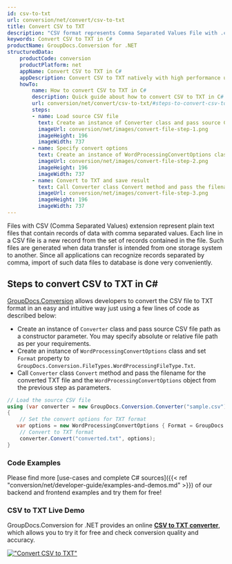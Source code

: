 ```yaml
---
id: csv-to-txt
url: conversion/net/convert/csv-to-txt
title: Convert CSV to TXT
description: "CSV format represents Comma Separated Values File with .csv extension. Learn how to convert CSV to TXT file programmatically in C# language using GroupDocs.Conversion for .NET library."
keywords: Convert CSV to TXT in C#
productName: GroupDocs.Conversion for .NET
structuredData:
    productCode: conversion
    productPlatform: net
    appName: Convert CSV to TXT in C#
    appDescription: Convert CSV to TXT natively with high performance using C# language and server side GroupDocs.Conversion for .NET APIs, without the use of any software like Microsoft or Open Office.
    howTo:
        name: How to convert CSV to TXT in C# 
        description: Quick guide about how to convert CSV to TXT in C# with high performance and accuracy.
        url: conversion/net/convert/csv-to-txt/#steps-to-convert-csv-to-txt-in-c
        steps:
        - name: Load source CSV file 
          text: Create an instance of Converter class and pass source CSV file path as a constructor parameter. You may specify absolute or relative file path as per your requirements. 
          imageUrl: conversion/net/images/convert-file-step-1.png
          imageHeight: 196
          imageWidth: 737
        - name: Specify convert options 
          text: Create an instance of WordProcessingConvertOptions class.
          imageUrl: conversion/net/images/convert-file-step-2.png
          imageHeight: 196
          imageWidth: 737
        - name: Convert to TXT and save result 
          text: Call Converter class Convert method and pass the filename for the converted HTML file and the WordProcessingConvertOptions object from the previous step as parameters.
          imageUrl: conversion/net/images/convert-file-step-3.png
          imageHeight: 196
          imageWidth: 737
---
```


Files with CSV (Comma Separated Values) extension represent plain text files that contain records of data with comma separated values. Each line in a CSV file is a new record from the set of records contained in the file. Such files are generated when data transfer is intended from one storage system to another. Since all applications can recognize records separated by comma, import of such data files to database is done very conveniently.

## Steps to convert CSV to TXT in C#

[GroupDocs.Conversion](https://products.groupdocs.com/conversion/net) allows developers to convert the CSV file to TXT format in an easy and intuitive way just using a few lines of code as described below:

* Create an instance of `Converter` class and pass source CSV file path as a constructor parameter. You may specify absolute or relative file path as per your requirements. 
* Create an instance of `WordProcessingConvertOptions` class and set `Format` property to `GroupDocs.Conversion.FileTypes.WordProcessingFileType.Txt`.
* Call `Converter` class `Convert` method and pass the filename for the converted TXT file and the `WordProcessingConvertOptions` object from the previous step as parameters.

```csharp
// Load the source CSV file
using (var converter = new GroupDocs.Conversion.Converter("sample.csv"))
{
    // Set the convert options for TXT format
   var options = new WordProcessingConvertOptions { Format = GroupDocs.Conversion.FileTypes.WordProcessingFileType.Txt };
    // Convert to TXT format
    converter.Convert("converted.txt", options);
}
```

### Code Examples

Please find more [use-cases and complete C# sources]({{< ref "conversion/net/developer-guide/examples-and-demos.md" >}}) of our backend and frontend examples and try them for free!

### CSV to TXT Live Demo

GroupDocs.Conversion for .NET provides an online [**CSV to TXT converter**](https://products.groupdocs.app/conversion/csv-to-txt), which allows you to try it for free and check conversion quality and accuracy.

[!["Convert CSV to TXT"](conversion/net/images/convert-to-txt/convert-csv-to-txt.png)](https://products.groupdocs.app/conversion/csv-to-txt)